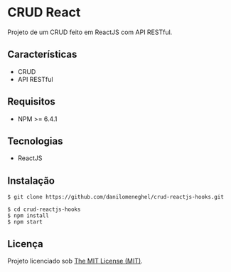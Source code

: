 # CRUD React

Projeto de um CRUD feito em ReactJS com API RESTful.

## Características

- CRUD
- API RESTful

## Requisitos
- NPM >= 6.4.1

## Tecnologias

- ReactJS

## Instalação

```
$ git clone https://github.com/danilomeneghel/crud-reactjs-hooks.git

$ cd crud-reactjs-hooks
$ npm install
$ npm start
```

## Licença

Projeto licenciado sob <a href="LICENSE">The MIT License (MIT)</a>.
